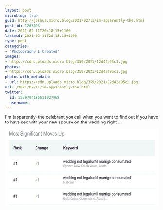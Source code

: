 ```yaml
---
layout: post
microblog: true
guid: http://joshua.micro.blog/2021/02/11/im-apparently-the.html
post_id: 1263093
date: 2021-02-11T20:18:15+1100
lastmod: 2021-02-11T20:18:15+1100
type: post
categories:
- "Photography I Created"
images:
- https://cdn.uploads.micro.blog/359/2021/12d42a95c1.jpg
photos:
- https://cdn.uploads.micro.blog/359/2021/12d42a95c1.jpg
photos_with_metadata:
- url: https://cdn.uploads.micro.blog/359/2021/12d42a95c1.jpg
url: /2021/02/11/im-apparently-the.html
twitter:
  id: 1359794186611027968
  username: 
---
```

I'm (apparently) the celebrant you call when you want to find out if you have to have sex with your new spouse on the wedding night …

<img src="uploads/2021/12d42a95c1.jpg" width="600" height="253" alt="" />

